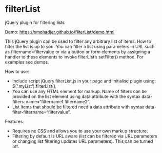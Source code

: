 # filterList
jQuery plugin for filtering lists

Demo: https://smohadjer.github.io/filterList/demo.html

This jQuery plugin can be used to filter any arbitrary list of items. How to filter the list is up to you. You can filter a list using parameters in URL such as filtername=filtervalue or via a button or form elements by assigning a handler to these elements to invoke filterList’s setFilter() method. For examples see demos.

How to use:
- Include script jQuery.filterList.js in your page and initialise plugin using: $(‘.myList’).filterList();
- You can use any HTML element for markup. Name of filters can be provided on the list element using data attribute with the syntax data-filters-name=“filtername1 filtername2”.
- List Items that should be filtered need a data attribute with syntax data-filter-filtername=“filtervalue”.

Features:
- Requires no CSS and allows you to use your own markup structure.
- Filtering by default is URL aware (list can be filtered via URL parameters or changing list filtering updates URL parameters). This can be turned off.
